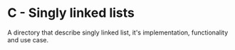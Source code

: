 # C - Singly linked lists
A directory that describe singly linked list, it's implementation, functionality and use case.
